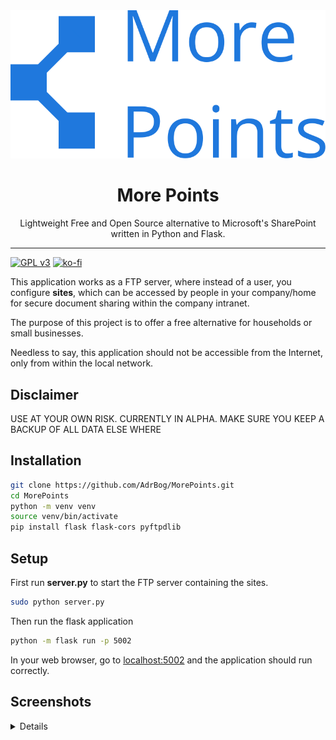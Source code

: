 <div align="center">
  <img src="./static/logo.svg">
  <h1>More Points</h1>
  <p>Lightweight Free and Open Source alternative to Microsoft's SharePoint written in Python and Flask.</p>
</div>
<hr>

[![GPL v3](https://img.shields.io/badge/License-GNU%20v3-blue)](https://www.gnu.org/licenses/gpl-3.0.en.html)
[![ko-fi](https://ko-fi.com/img/githubbutton_sm.svg)](https://ko-fi.com/adrbog)

This application works as a FTP server, where instead of a user, you configure **sites**, which can be accessed by people in your company/home for secure document sharing within the company intranet.

The purpose of this project is to offer a free alternative for households or small businesses.

Needless to say, this application should not be accessible from the Internet, only from within the local network.

## Disclaimer
USE AT YOUR OWN RISK. CURRENTLY IN ALPHA. MAKE SURE YOU KEEP A BACKUP OF ALL DATA ELSE WHERE

## Installation

```bash
git clone https://github.com/AdrBog/MorePoints.git
cd MorePoints
python -m venv venv
source venv/bin/activate
pip install flask flask-cors pyftpdlib
```

## Setup

First run **server.py** to start the FTP server containing the sites.
```bash
sudo python server.py
```
Then run the flask application
```bash
python -m flask run -p 5002
```
In your web browser, go to <a href="localhost:5002">localhost:5002</a> and the application should run correctly.

## Screenshots

<details>
<p align="center">
<img src="res/1.png">
<br>
<img src="res/3.png">
<br>
<img src="res/2.png">
</p>
</details>
